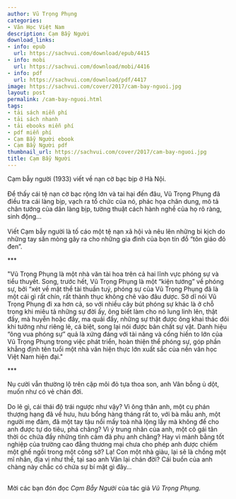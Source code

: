 ```yaml
---
author: Vũ Trọng Phụng
categories:
- Văn Học Việt Nam
description: Cạm Bẫy Người
download_links:
- info: epub
  url: https://sachvui.com/download/epub/4415
- info: mobi
  url: https://sachvui.com/download/mobi/4416
- info: pdf
  url: https://sachvui.com/download/pdf/4417
image: https://sachvui.com/cover/2017/cam-bay-nguoi.jpg
layout: post
permalink: /cam-bay-nguoi.html
tags:
- tải sách miễn phí
- tải sách nhanh
- tải ebooks miễn phí
- pdf miễn phí
- Cạm Bẫy Người ebook
- Cạm Bẫy Người pdf
thumbnail_url: https://sachvui.com/cover/2017/cam-bay-nguoi.jpg
title: Cạm Bẫy Người
---
```


 <div class="item-desc text-justify"> <p>Cạm bẫy người (1933) viết về nạn cờ bạc bịp ở Hà Nội.<br><br>Để thấy cái tệ nạn cờ bạc rộng lớn và tai hại đến đâu, Vũ Trọng Phụng đã điều tra cái làng bịp, vạch ra tổ chức của nó, phác họa chân dung, mô tả chân tướng của dân làng bịp, tường thuật cách hành nghề của họ rõ ràng, sinh động...<br><br>Viết Cạm bẫy người là tố cáo một tệ nạn xã hội và nêu lên những bi kịch do những tay săn mòng gây ra cho những gia đình của bọn tín đồ “tôn giáo đỏ đen”.</p><p>***</p><p>"Vũ Trọng Phụng là một nhà văn tài hoa trên cả hai lĩnh vực phóng sự và tiểu thuyết. Song, trước hết, Vũ Trọng Phụng là một “kiện tướng” về phóng sự, bởi “xét về mặt thể tài thuần tuý, phóng sự của Vũ Trọng Phụng đã là một cái gì rất chín, rất thành thục không chê vào đâu được. Sở dĩ nói Vũ Trọng Phụng đi xa hơn cả, so với nhiều cây bút phóng sự khác là ở chỗ trong khi miêu tả những sự đời ấy, ông biết làm cho nó lung linh lên, thật đấy, mà huyễn hoặc đấy, ma quái đấy, những sự thật được ông khai thác đôi khi tưởng như riêng lẻ, cá biệt, song lại nói được bản chất sự vật. Danh hiệu “ông vua phóng sự” quả là xứng đáng với tài năng và cống hiến to lớn của Vũ Trọng Phụng trong việc phát triển, hoàn thiện thể phóng sự, góp phần khẳng định tên tuổi một nhà văn hiện thực lớn xuất sắc của nền văn học Việt Nam hiện đại."</p><p>***</p><p>Nụ cười vẫn thường lộ trên cặp môi đỏ tựa thoa son, anh Vân bỗng ủ dột, muốn như có vẻ chán đời.<br><br>Do lẽ gì, cái thái độ trái ngược như vậy? Vì ông thân anh, một cụ phán thượng hạng đã về hưu, hưu bổng hàng tháng rất to, với bà mẫu anh, một người mẹ đảm, đã một tay tậu nổi mấy toà nhà lộng lẫy mà không để cho anh được tự do tiêu, phá chăng? Vì ý trung nhân của anh, một cô gái tân thời óc chứa đầy những tình cảm đã phụ anh chăng? Hay vì mảnh bằng tốt nghiệp của trường cao đẳng thương mại chưa cho phép anh được chiếm một ghế ngồi trong một công sở? Lạ! Con một nhà giàu, lại sẽ là chồng một mĩ nhân, địa vị như thế, tại sao anh Vân lại chán đời? Cái buồn của anh chàng này chắc có chứa sự bí mật gì đây…<br> </p><p>Mời các bạn đón đọc <em>Cạm Bẫy Người </em>của tác giả<em> Vũ Trọng Phụng.</em></p> </div>